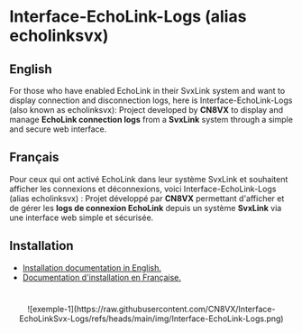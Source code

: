# Interface-EchoLink-Logs (alias echolinksvx)

## English
For those who have enabled EchoLink in their SvxLink system and want to display connection and disconnection logs, here is Interface-EchoLink-Logs (also known as echolinksvx):
Project developed by **CN8VX** to display and manage **EchoLink connection logs** from a **SvxLink** system through a simple and secure web interface.

## Français
Pour ceux qui ont activé EchoLink dans leur système SvxLink et souhaitent afficher les connexions et déconnexions, voici Interface-EchoLink-Logs (alias echolinksvx) :
Projet développé par **CN8VX** permettant d'afficher et de gérer les **logs de connexion EchoLink** depuis un système **SvxLink** via une interface web simple et sécurisée.

## Installation
- [Installation documentation in English.](docs/README_EN.md)
- [Documentation d'installation en Française.](docs/README_FR.md)

#
<p align="center">![exemple-1](https://raw.githubusercontent.com/CN8VX/Interface-EchoLinkSvx-Logs/refs/heads/main/img/Interface-EchoLink-Logs.png)</p>

